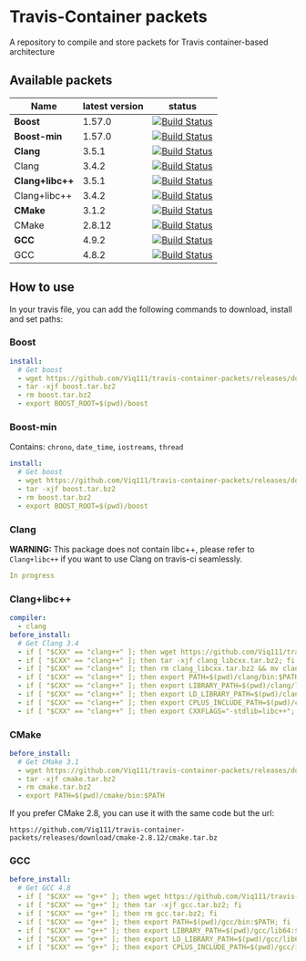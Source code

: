 # Travis-Container packets
A repository to compile and store packets for Travis container-based architecture

## Available packets

| Name | latest version | status |
| ---- | ------------ | ------ |
| **Boost** | 1.57.0 | [![Build Status](https://travis-ci.org/Viq111/travis-container-packets.svg?branch=boost)](https://travis-ci.org/Viq111/travis-container-packets) |
| **Boost-min** | 1.57.0 | [![Build Status](https://travis-ci.org/Viq111/travis-container-packets.svg?branch=boost-min)](https://travis-ci.org/Viq111/travis-container-packets) |
| **Clang** | 3.5.1 | [![Build Status](https://travis-ci.org/Viq111/travis-container-packets.svg?branch=clang)](https://travis-ci.org/Viq111/travis-container-packets) |
|   Clang   | 3.4.2 | [![Build Status](https://travis-ci.org/Viq111/travis-container-packets.svg?branch=clang%2Blibcxx-3.4.2)](https://travis-ci.org/Viq111/travis-container-packets) |
| **Clang+libc++** | 3.5.1 | [![Build Status](https://travis-ci.org/Viq111/travis-container-packets.svg?branch=libcxx)](https://travis-ci.org/Viq111/travis-container-packets) |
|   Clang+libc++   | 3.4.2 | [![Build Status](https://travis-ci.org/Viq111/travis-container-packets.svg?branch=clang%2Blibcxx-3.4.2)](https://travis-ci.org/Viq111/travis-container-packets) |
| **CMake** | 3.1.2 | [![Build Status](https://travis-ci.org/Viq111/travis-container-packets.svg?branch=cmake-3)](https://travis-ci.org/Viq111/travis-container-packets) |
|   CMake   | 2.8.12 | [![Build Status](https://travis-ci.org/Viq111/travis-container-packets.svg?branch=cmake-2.8.12)](https://travis-ci.org/Viq111/travis-container-packets) |
| **GCC** | 4.9.2 | [![Build Status](https://travis-ci.org/Viq111/travis-container-packets.svg?branch=gcc)](https://travis-ci.org/Viq111/travis-container-packets) |
|   GCC   | 4.8.2 | [![Build Status](https://travis-ci.org/Viq111/travis-container-packets.svg?branch=gcc-4.8.2)](https://travis-ci.org/Viq111/travis-container-packets) |


## How to use

In your travis file, you can add the following commands to download, install and set paths:

### Boost

```yml
install:
  # Get boost
  - wget https://github.com/Viq111/travis-container-packets/releases/download/boost-1.57.0/boost.tar.bz2
  - tar -xjf boost.tar.bz2
  - rm boost.tar.bz2
  - export BOOST_ROOT=$(pwd)/boost
```

### Boost-min

Contains: `chrono`, `date_time`, `iostreams`, `thread`

```yml
install:
  # Get boost
  - wget https://github.com/Viq111/travis-container-packets/releases/download/boost-min-1.57.0/boost.tar.bz2
  - tar -xjf boost.tar.bz2
  - rm boost.tar.bz2
  - export BOOST_ROOT=$(pwd)/boost
```

### Clang

**WARNING:** This package does not contain libc++, please refer to `Clang+libc++` if you want to use Clang on travis-ci seamlessly.

```yml
In progress
```


### Clang+libc++

```yml
compiler:
  - clang
before_install:
  # Get Clang 3.4
  - if [ "$CXX" == "clang++" ]; then wget https://github.com/Viq111/travis-container-packets/releases/download/clang%2Blibcxx-3.4.2/clang_libcxx.tar.bz2; fi
  - if [ "$CXX" == "clang++" ]; then tar -xjf clang_libcxx.tar.bz2; fi
  - if [ "$CXX" == "clang++" ]; then rm clang_libcxx.tar.bz2 && mv clang_libcxx clang; fi
  - if [ "$CXX" == "clang++" ]; then export PATH=$(pwd)/clang/bin:$PATH; fi
  - if [ "$CXX" == "clang++" ]; then export LIBRARY_PATH=$(pwd)/clang/lib:$LIBRARY_PATH; fi
  - if [ "$CXX" == "clang++" ]; then export LD_LIBRARY_PATH=$(pwd)/clang/lib:$LD_LIBRARY_PATH; fi
  - if [ "$CXX" == "clang++" ]; then export CPLUS_INCLUDE_PATH=$(pwd)/clang/include/c++/v1:$CPLUS_INCLUDE_PATH; fi
  - if [ "$CXX" == "clang++" ]; then export CXXFLAGS="-stdlib=libc++"; fi
```

### CMake

```yml
before_install:
  # Get CMake 3.1
  - wget https://github.com/Viq111/travis-container-packets/releases/download/cmake-3.1.2/cmake.tar.bz2
  - tar -xjf cmake.tar.bz2
  - rm cmake.tar.bz2
  - export PATH=$(pwd)/cmake/bin:$PATH
```

If you prefer CMake 2.8, you can use it with the same code but the url:

```
https://github.com/Viq111/travis-container-packets/releases/download/cmake-2.8.12/cmake.tar.bz
```

### GCC

```yml
before_install:
  # Get GCC 4.8
  - if [ "$CXX" == "g++" ]; then wget https://github.com/Viq111/travis-container-packets/releases/download/gcc-4.8.2/gcc.tar.bz2; fi
  - if [ "$CXX" == "g++" ]; then tar -xjf gcc.tar.bz2; fi
  - if [ "$CXX" == "g++" ]; then rm gcc.tar.bz2; fi
  - if [ "$CXX" == "g++" ]; then export PATH=$(pwd)/gcc/bin:$PATH; fi
  - if [ "$CXX" == "g++" ]; then export LIBRARY_PATH=$(pwd)/gcc/lib64:$LIBRARY_PATH; fi
  - if [ "$CXX" == "g++" ]; then export LD_LIBRARY_PATH=$(pwd)/gcc/lib64:$LD_LIBRARY_PATH; fi
  - if [ "$CXX" == "g++" ]; then export CPLUS_INCLUDE_PATH=$(pwd)/gcc/include/c++/4.8.2:$CPLUS_INCLUDE_PATH; fi
```

